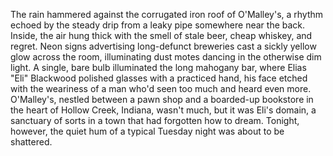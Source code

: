 The rain hammered against the corrugated iron roof of O'Malley's, a rhythm echoed by the steady drip from a leaky pipe somewhere near the back. Inside, the air hung thick with the smell of stale beer, cheap whiskey, and regret.  Neon signs advertising long-defunct breweries cast a sickly yellow glow across the room, illuminating dust motes dancing in the otherwise dim light.  A single, bare bulb illuminated the long mahogany bar, where Elias "Eli" Blackwood polished glasses with a practiced hand, his face etched with the weariness of a man who'd seen too much and heard even more.  O'Malley's, nestled between a pawn shop and a boarded-up bookstore in the heart of Hollow Creek, Indiana, wasn't much, but it was Eli's domain, a sanctuary of sorts in a town that had forgotten how to dream.  Tonight, however, the quiet hum of a typical Tuesday night was about to be shattered.
